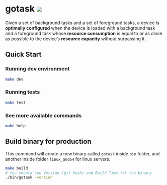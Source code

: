 # gotask ![](https://github.com/gustavocd/gotask/workflows/GoTask%20Tests/badge.svg)

Given a set of background tasks and a set of foreground tasks, a device is
**optimally configured** when the device is loaded with a background task and a
foreground task whose **resource consumption** is equal to or as close as possible
to the device’s **resource capacity** without surpassing it.

## Quick Start

### Running dev environment

```bash
make dev
```

### Running tests

```bash
make test
```

### See more available commands

```bash
make help
```

## Build binary for production

This command will create a new binary called `gotask` inside `bin` folder, 
and another inside folder `linux_amd64` for linux servers.

```bash
make build
# You should see Version (git hash) and Build Time for the binary
./bin/gotask -version
```
